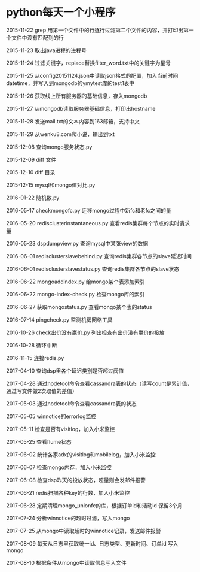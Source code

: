 # python每天一个小程序

2015-11-22 grep 用第一个文件中的行逐行过滤第二个文件的内容，并打印出第一个文件中没有匹配到的行

2015-11-23 取出java进程的进程号

2015-11-24 过滤关键字，replace替换filter_word.txt中的关键字为星号

2015-11-25 从config20151124.json中读取json格式的配置，加入当前时间datetime，并写入到mongodb的ymytest库的test1表中

2015-11-26 获取线上所有服务器的基础信息，存入mongodb

2015-11-27 从mongodb读取服务器基础信息，打印出hostname

2015-11-28 发送mail.txt的文本内容到163邮箱，支持中文

2015-11-29 从wenku8.com爬小说，输出到txt

2015-12-08 查询mongo服务状态.py

2015-12-09 diff 文件

2015-12-10 diff 目录

2015-12-15 mysql和mongo值对比.py

2016-01-22 随机数.py

2016-05-17 checkmongofc.py 迁移mongo过程中新fc和老fc之间的量

2016-05-20 redisclusterinstantaneous.py 查看redis集群每个节点的实时请求量

2016-05-23 dspdumpview.py 查询mysql中某张view的数据

2016-06-01 redisclusterslavebehind.py 查询redis集群各节点的slave延迟时间

2016-06-01 redisclusterslavestatus.py 查询redis集群各节点的slave状态

2016-06-22 mongoaddindex.py 给mongo某个表添加索引

2016-06-22 mongo-index-check.py 检查mongo库的索引

2016-06-27 获取mongostatus.py 查看mongo某个表的status

2016-07-14 pingcheck.py 监测机房网络工具

2016-10-26 check出价没有赢价.py 列出检查有出价没有赢价的投放

2016-10-28 循环中断

2016-11-15 连接redis.py

2017-04-10 查询dsp里各个延迟类别是否超过阀值

2017-04-28 通过nodetool命令查看cassandra表的状态（读写count是累计值，通过写文件做2次取值的差值）

2017-05-03 通过nodetool命令查看cassandra表的状态

2017-05-05 winnotice的errorlog监控

2017-05-11 检查是否有visitlog，加入小米监控

2017-05-25 查看flume状态

2017-06-02 统计各家adx的visitlog和mobilelog，加入小米监控

2017-06-07 检查mongo内存，加入小米监控

2017-06-08 检查dsp昨天的投放状态，超量则会发邮件报警

2017-06-21 redis扫描各种key的行数，加入小米监控

2017-06-28  定期清理mongo_unionfc的库，根据订单id和活动id 保留3个月

2017-07-24  分析winnotice的超时过滤，写入mongo

2017-07-25  从mongo中读取超时的winnotice记录，发送邮件报警

2017-08-09  每天从日志里获取统一id、日志类型、更新时间、订单id 写入mongo

2017-08-10  根据条件从mongo中读取信息写入文件

